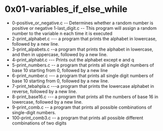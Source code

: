 # 0x01-variables_if_else_while
* 0-positive_or_negative.c -- Determines whether a random number is positive or negative
1-last_digit.c -- This program will assign a random number to the variable n each time it is executed
* 2-print_alphabet.c --- a program that prints the alphabet in lowercase, followed by a new line.
* 3-print_alpabets.c --a program that prints the alphabet in lowercase, and then in uppercase, followed by a new line.
* 4-print_alphabt.c --- Prints out the alphabet except e and q
* 5-print_numbers.c -- a program that prints all single digit numbers of base 10 starting from 0, followed by a new line
* 6-print_number.c --- a program that prints all single digit numbers of base 10 starting from 0, followed by a new line.
* 7-print_tebahpla.c ---a program that prints the lowercase alphabet in reverse, followed by a new line.
* 8-print_base16.c --- a program that prints all the numbers of base 16 in lowercase, followed by a new line.
* 9-print_comb.c -- a program that prints all possible combinations of single-digit numbers.
* 100-print_comb3.c --  a program that prints all possible different combinations of two digits
